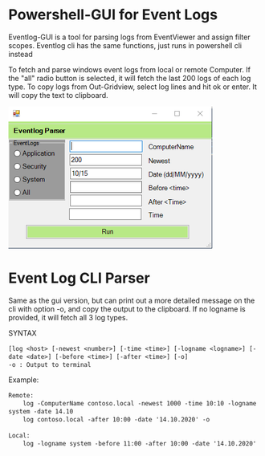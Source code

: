 # Powershell-GUI for Event Logs

Eventlog-GUI is a tool for parsing logs from EventViewer and assign filter scopes.
Eventlog cli has the same functions, just runs in powershell cli instead

To fetch and parse windows event logs from local or remote Computer.
If the "all" radio button is selected, it will fetch  the last 200 logs of each log type.
To copy logs from Out-Gridview, select log lines and hit ok or enter. It will copy the text to clipboard.

<img src="eventlogcli3.png">


# Event Log CLI Parser

Same as the gui version, but can print out a more detailed message on the cli with option -o, and copy the output to the clipboard.
If no logname is provided, it will fetch all 3 log types.

SYNTAX

    [log <host> [-newest <number>] [-time <time>] [-logname <logname>] [-date <date>] [-before <time>] [-after <time>] [-o]
    -o : Output to terminal

Example:
    
    Remote: 
        log -ComputerName contoso.local -newest 1000 -time 10:10 -logname system -date 14.10
        log contoso.local -after 10:00 -date '14.10.2020' -o
        
    Local: 
        log -logname system -before 11:00 -after 10:00 -date '14.10.2020'
